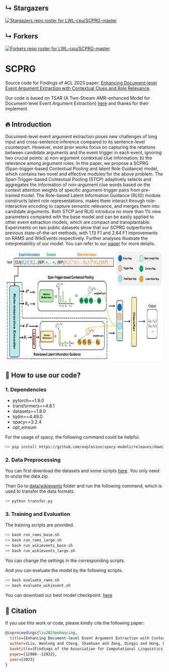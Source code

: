 ## ↳ Stargazers
[![Stargazers repo roster for LWL-cpu/SCPRG-master](https://github.com/LWL-cpu/SCPRG-master)](https://github.com/LWL-cpu/SCPRG-master/stargazers)

## ↳ Forkers
[![Forkers repo roster for LWL-cpu/SCPRG-master](https://github.com/LWL-cpu/SCPRG-master)](https://github.com/LWL-cpu/SCPRG-master/network/members)

# SCPRG

Source code for Findings of ACL 2023 paper: [Enhancing Document-level Event Argument Extraction with Contextual Clues and Role Relevance](https://aclanthology.org/2023.findings-acl.817).

 Our code is based on TSAR (A Two-Stream AMR-enhanced Model for Document-level Event Argument Extraction) [here](https://github.com/RunxinXu/TSAR) and thanks for their implement.

## 🔥 Introduction

Document-level event argument extraction poses new challenges of long input and cross-sentence inference compared to its sentence-level counterpart. However, most prior works focus on capturing the relations between candidate arguments and the event trigger in each event, ignoring two crucial points: a) non-argument contextual clue information; b) the relevance among argument roles. In this paper, we propose a SCPRG (Span-trigger-based Contextual Pooling and latent Role Guidance) model, which contains two novel and effective modules for the above problem. The Span-Trigger-based Contextual Pooling (STCP) adaptively selects and aggregates the information of non-argument clue words based on the context attention weights of specific argument-trigger pairs from pre-trained model. The Role-based Latent Information Guidance (RLIG) module constructs latent role representations, makes them interact through role-interactive encoding to capture semantic relevance, and merges them into candidate arguments. Both STCP and RLIG introduce no more than 1% new parameters compared with the base model and can be easily applied to other event extraction models, which are compact and transplantable. Experiments on two public datasets show that our SCPRG outperforms previous state-of-the-art methods, with 1.13 F1 and 2.64 F1 improvements on RAMS and WikiEvents respectively. Further analyses illustrate the interpretability of our model.
You can refer to our [paper](https://aclanthology.org/2023.findings-acl.817) for more details.

<div align=center>
<img width="800" height="350" src="./model.png"/>
</div>

## 🚀 How to use our code?

### 1. Dependencies

- pytorch==1.9.0
- transformers==4.8.1
- datasets==1.8.0
- tqdm==4.49.0
- spacy==3.2.4
- opt_einsum

For the usage of spacy, the following command could be helpful.

```bash
>> pip install https://github.com/explosion/spacy-models/releases/download en_core_web_sm-3.2.0/en_core_web_sm-3.2.0.tar.gz
```

### 2. Data Preprocessing

You can first download the datasets and some scripts [here](https://drive.google.com/file/d/1euuD7ST94b5smaUFo6ROLW_ZasHwDpib/view?usp=sharing).
You only need to unzip the data.zip.

Then Go to [data/wikievents](./data/wikievents) folder and run the following command, which is used to transfer the data formats.

```bash
>> python transfer.py
```

### 3. Training and Evaluation

The training scripts are provided.

```bash
>> bash run_rams_base.sh
>> bash run_rams_large.sh
>> bash run_wikievents_base.sh
>> bash run_wikievents_large.sh
```

You can change the settings in the corresponding scripts.

And you can evaluate the model by the following scripts.

```bash
>> bash evaluate_rams.sh
>> bash evaluate_wikievent.sh
```

You can download our best model checkpoint. [here](https://drive.google.com/drive/folders/1hUovlrl5aRi8b84KhHS5DOg0tzT_1JyB?usp=sharing)

## 🌝 Citation

If you use this work or code, please kindly cite the following paper:

```bib
@inproceedings{liu2023enhancing,
  title={Enhancing Document-level Event Argument Extraction with Contextual Clues and Role Relevance},
  author={Liu, Wanlong and Cheng, Shaohuan and Zeng, Dingyi and Hong, Qu},
  booktitle={Findings of the Association for Computational Linguistics: ACL 2023},
  pages={12908--12922},
  year={2023}
}

```

